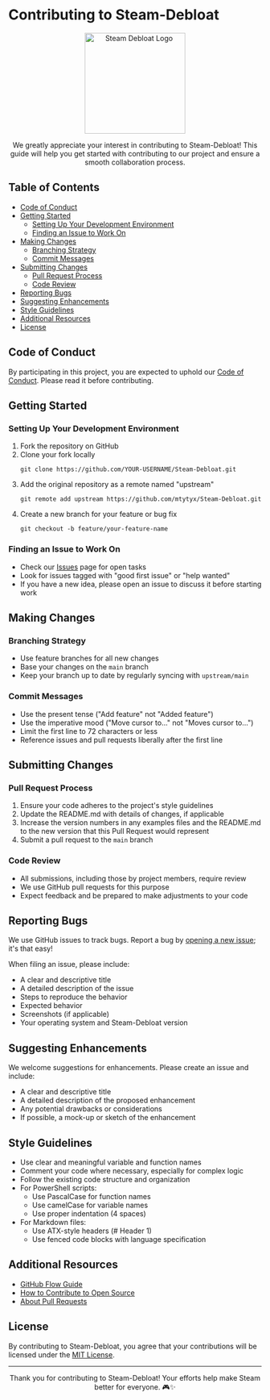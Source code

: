 # Contributing to Steam-Debloat

<p align="center">
  <img src="https://raw.githubusercontent.com/mtytyx/Steam-Debloat/main/assets/logo.webp" alt="Steam Debloat Logo" width="200"/>
</p>

<p align="center">
  We greatly appreciate your interest in contributing to Steam-Debloat! This guide will help you get started with contributing to our project and ensure a smooth collaboration process.
</p>

## Table of Contents

- [Code of Conduct](#code-of-conduct)
- [Getting Started](#getting-started)
  - [Setting Up Your Development Environment](#setting-up-your-development-environment)
  - [Finding an Issue to Work On](#finding-an-issue-to-work-on)
- [Making Changes](#making-changes)
  - [Branching Strategy](#branching-strategy)
  - [Commit Messages](#commit-messages)
- [Submitting Changes](#submitting-changes)
  - [Pull Request Process](#pull-request-process)
  - [Code Review](#code-review)
- [Reporting Bugs](#reporting-bugs)
- [Suggesting Enhancements](#suggesting-enhancements)
- [Style Guidelines](#style-guidelines)
- [Additional Resources](#additional-resources)
- [License](#license)

## Code of Conduct

By participating in this project, you are expected to uphold our [Code of Conduct](CODE_OF_CONDUCT.md). Please read it before contributing.

## Getting Started

### Setting Up Your Development Environment

1. Fork the repository on GitHub
2. Clone your fork locally
   ```
   git clone https://github.com/YOUR-USERNAME/Steam-Debloat.git
   ```
3. Add the original repository as a remote named "upstream"
   ```
   git remote add upstream https://github.com/mtytyx/Steam-Debloat.git
   ```
4. Create a new branch for your feature or bug fix
   ```
   git checkout -b feature/your-feature-name
   ```

### Finding an Issue to Work On

- Check our [Issues](https://github.com/mtytyx/Steam-Debloat/issues) page for open tasks
- Look for issues tagged with "good first issue" or "help wanted"
- If you have a new idea, please open an issue to discuss it before starting work

## Making Changes

### Branching Strategy

- Use feature branches for all new changes
- Base your changes on the `main` branch
- Keep your branch up to date by regularly syncing with `upstream/main`

### Commit Messages

- Use the present tense ("Add feature" not "Added feature")
- Use the imperative mood ("Move cursor to..." not "Moves cursor to...")
- Limit the first line to 72 characters or less
- Reference issues and pull requests liberally after the first line

## Submitting Changes

### Pull Request Process

1. Ensure your code adheres to the project's style guidelines
2. Update the README.md with details of changes, if applicable
3. Increase the version numbers in any examples files and the README.md to the new version that this Pull Request would represent
4. Submit a pull request to the `main` branch

### Code Review

- All submissions, including those by project members, require review
- We use GitHub pull requests for this purpose
- Expect feedback and be prepared to make adjustments to your code

## Reporting Bugs

We use GitHub issues to track bugs. Report a bug by [opening a new issue](https://github.com/mtytyx/Steam-Debloat/issues/new); it's that easy!

When filing an issue, please include:

- A clear and descriptive title
- A detailed description of the issue
- Steps to reproduce the behavior
- Expected behavior
- Screenshots (if applicable)
- Your operating system and Steam-Debloat version

## Suggesting Enhancements

We welcome suggestions for enhancements. Please create an issue and include:

- A clear and descriptive title
- A detailed description of the proposed enhancement
- Any potential drawbacks or considerations
- If possible, a mock-up or sketch of the enhancement

## Style Guidelines

- Use clear and meaningful variable and function names
- Comment your code where necessary, especially for complex logic
- Follow the existing code structure and organization
- For PowerShell scripts:
  - Use PascalCase for function names
  - Use camelCase for variable names
  - Use proper indentation (4 spaces)
- For Markdown files:
  - Use ATX-style headers (# Header 1)
  - Use fenced code blocks with language specification

## Additional Resources

- [GitHub Flow Guide](https://guides.github.com/introduction/flow/)
- [How to Contribute to Open Source](https://opensource.guide/how-to-contribute/)
- [About Pull Requests](https://help.github.com/articles/about-pull-requests/)

## License

By contributing to Steam-Debloat, you agree that your contributions will be licensed under the [MIT License](LICENSE).

---

<p align="center">
  Thank you for contributing to Steam-Debloat! Your efforts help make Steam better for everyone. 🎮✨
</p>

